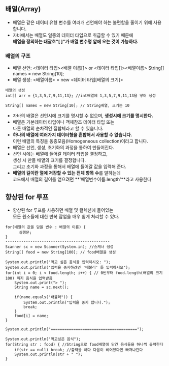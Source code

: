 ## **배열(Array)**
- 배열은 같은 데이터 유형 변수를 여러개 선언해야 하는 불편함을 줄이기 위해 사용합니다.
- 자바에서는 배열도 일종의 데이터 타입으로 취급할 수 있기 때문에   
**배열을 정의하는 대괄호"[ ]"가 배열 변수명 앞에 오는 것이 가능하다.**
### 배열의 구조
- 배열 선언: <데이터 타입><배열 이름[]> or <데이터 타입[]><배열이름>
	String[] names = new String[10];
- 배열 생성: <배열이름> = new <데이터 타입[배열의 크기]>
```
배열의 생성 
int[] arr = {1,3,5,7,9,11,13}; //int배열에 1,3,5,7,9,11,13을 넣어 생성

String[] names = new String[10]; // String배열, 크기는 10
```
- 자바의 배열은 선언시에 크기를 명시할 수 없으며, **생성시에 크기를 명시한다.**
- 배열은 기본데이터 타입이나 객체참조 데이터 타입 또는   
다른 배열의 순차적인 집합체라고 할 수 있습니다.
- **하나의 배열에 여러가지 데이터형을 혼합해서 사용할 수 없습니다.**   
이런 배열의 특징을 동종모음(Homogeneous collection)이라고 합니다.
- 배열은 선언, 생성, 초기화의 과정을 통하여 만들어진다.
- 선언 시에는 배열에 들어갈 데이터 타입을 결정하고,    
생성 시 만들 배열의 크기를 결정합니다.    
그리고 초기화 과정을 통해서 배열에 들어갈 값을 입력해 준다.
- **배열의 길이란 열에 저장할 수 있는 전체 항목 수**를 말하는데   
코드에서 배열의 길이를 얻으려면 **'배열변수이름.length'**라고 사용한다

## 향상된 for 루프
- 향상된 for 루프를 사용하면 배열 및 컬렉션에 들어있는   
모든 원소들에 대한 반복 잡업을 매우 쉽게 처리할 수 있다.
```
for(배열의 값을 담을 변수 : 배열의 이름) {
      실행문;
}
----------------------------------------------
Scanner sc = new Scanner(System.in); //스캐너 생성
String[] food = new String[100]; // food배열을 생성
		
System.out.println("먹고 싶은 음식을 입력하시오: ");
System.out.println("입력을 중지하려면 '배불러' 를 입력하시오");
for(int i = 0; i < food.length; i++) { // 0번부터 food.length(배열의 크기 100) 까지 음식을 입력받음
	System.out.print("> ");
	String name = sc.next();
	
	if(name.equals("배불러")) {
		System.out.println("입력을 중지 합니다.");
		break;
	}
	food[i] = name;
}

System.out.println("======================================");

System.out.println("먹고싶은 음식");
for(String str : food) { //String으로 food배열에 담긴 음식들을 하나씩 출력한다
	if(str == null) break; //출력을 하다 다음이 비어있다면 빠져나간다
	System.out.println(str + " ");
}

```

